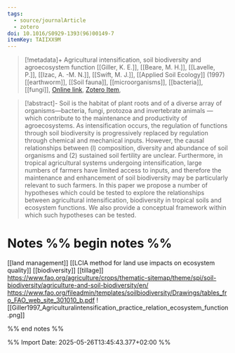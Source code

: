 ```yaml
---
tags:
  - source/journalArticle
  - zotero
doi: 10.1016/S0929-1393(96)00149-7
itemKey: TAIIXX9M
---
```

>[!metadata]+
> Agricultural intensification, soil biodiversity and agroecosystem function
> [[Giller, K. E.]], [[Beare, M. H.]], [[Lavelle, P.]], [[Izac, A. -M. N.]], [[Swift, M. J.]], 
> [[Applied Soil Ecology]] (1997)
> [[earthworm]], [[Soil fauna]], [[microorganisms]], [[bacteria]], [[fungi]], 
> [Online link](https://www.sciencedirect.com/science/article/pii/S0929139396001497), [Zotero Item](zotero://select/library/items/TAIIXX9M), 

>[!abstract]-
>Soil is the habitat of plant roots and of a diverse array of organisms—bacteria, fungi, protozoa and invertebrate animals —which contribute to the maintenance and productivity of agroecosystems. As intensification occurs, the regulation of functions through soil biodiversity is progressively replaced by regulation through chemical and mechanical inputs. However, the causal relationships between (l) composition, diversity and abundance of soil organisms and (2) sustained soil fertility are unclear. Furthermore, in tropical agricultural systems undergoing intensification, large numbers of farmers have limited access to inputs, and therefore the maintenance and enhancement of soil biodiversity may be particularly relevant to such farmers. In this paper we propose a number of hypotheses which could be tested to explore the relationships between agricultural intensification, biodiversity in tropical soils and ecosystem functions. We also provide a conceptual framework within which such hypotheses can be tested.

# Notes %% begin notes %%
[[land management]]
[[LCIA method for land use impacts on ecosystem quality]]
[[biodiversity]]
[[tillage]]
https://www.fao.org/agriculture/crops/thematic-sitemap/theme/spi/soil-biodiversity/agriculture-and-soil-biodiversity/en/
https://www.fao.org/fileadmin/templates/soilbiodiversity/Drawings/tables_fro_FAO_web_site_301010_b.pdf
![[Giller1997_Agriculturalintensification_practice_relation_ecosystem_function.png]]

%% end notes %%




%% Import Date: 2025-05-26T13:45:43.377+02:00 %%

